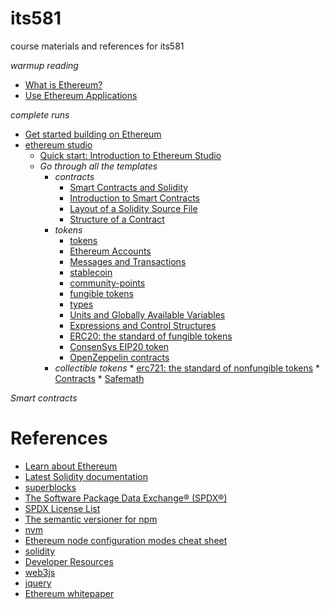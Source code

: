# its581
course materials and references for its581

_warmup reading_
* [What is Ethereum?](https://ethereum.org/en/what-is-ethereum/)
* [Use Ethereum Applications](https://ethereum.org/en/dapps/)

_complete runs_
* [Get started building on Ethereum](https://ethereum.org/en/build/)
* [ethereum studio](https://studio.ethereum.org/)
  * [Quick start: Introduction to Ethereum Studio](https://youtu.be/-tjk0yIIaIM)
  * _Go through all the templates_
    * _contracts_
      * [Smart Contracts and Solidity](https://github.com/ethereumbook/ethereumbook/blob/develop/07smart-contracts-solidity.asciidoc)
      * [Introduction to Smart Contracts](https://solidity.readthedocs.io/en/latest/introduction-to-smart-contracts.html)
      * [Layout of a Solidity Source File](https://solidity.readthedocs.io/en/latest/layout-of-source-files.html)
      * [Structure of a Contract](https://solidity.readthedocs.io/en/latest/structure-of-a-contract.html)
    * _tokens_
      * [tokens](https://docs.openzeppelin.com/contracts/2.x/tokens)
      * [Ethereum Accounts](https://ethereum.org/en/whitepaper/\#ethereum-accounts)
      * [Messages and Transactions](https://ethereum.org/en/whitepaper/\#messages-and-transactions)
      * [stablecoin](https://www.investopedia.com/terms/s/stablecoin.asp)
      * [community-points](https://www.reddit.com/community-points/)
      * [fungible tokens](https://docs.openzeppelin.com/contracts/2.x/erc20)
      * [types](https://solidity.readthedocs.io/en/latest/types.html)
      * [Units and Globally Available Variables](https://solidity.readthedocs.io/en/latest/units-and-global-variables.html)
      * [Expressions and Control Structures](https://solidity.readthedocs.io/en/latest/control-structures.html)
      * [ERC20: the standard of fungible tokens](https://docs.openzeppelin.com/contracts/2.x/api/token/erc20)
      * [ConsenSys EIP20 token](https://github.com/ConsenSys/Tokens)
      * [OpenZeppelin contracts](https://github.com/OpenZeppelin/openzeppelin-contracts)
    * _collectible tokens_
		  * [erc721: the standard of nonfungible tokens](http://erc721.org/)
		  * [Contracts](https://solidity.readthedocs.io/en/latest/contracts.html)
		  * [Safemath](https://docs.openzeppelin.com/contracts/3.x/api/math)
      
_Smart contracts_


# References
* [Learn about Ethereum](https://ethereum.org/en/learn/)
* [Latest Solidity documentation](https://solidity.readthedocs.io/en/latest/)
* [superblocks](https://superblocks.com/)
* [The Software Package Data Exchange® (SPDX®)](https://spdx.dev/)
* [SPDX License List](https://spdx.org/licenses/)
* [The semantic versioner for npm](https://docs.npmjs.com/misc/semver.html)
* [nvm](https://github.com/nvm-sh/nvm)
* [Ethereum node configuration modes cheat sheet](https://dev.to/5chdn/ethereum-node-configuration-modes-cheat-sheet-25l8)
* [solidity](https://github.com/ethereum/solidity)
* [Developer Resources](https://ethereum.org/en/developers/)
* [web3js](https://web3js.readthedocs.io/en)
* [jquery](https://jquery.com/)
* [Ethereum whitepaper](https://ethereum.org/en/whitepaper/)

